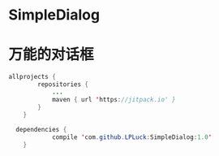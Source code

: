 # SimpleDialog
万能的对话框
======
```java
allprojects {
		repositories {
			...
			maven { url 'https://jitpack.io' }
		}
	}
  
  dependencies {
	        compile 'com.github.LPLuck:SimpleDialog:1.0'
	}
```
